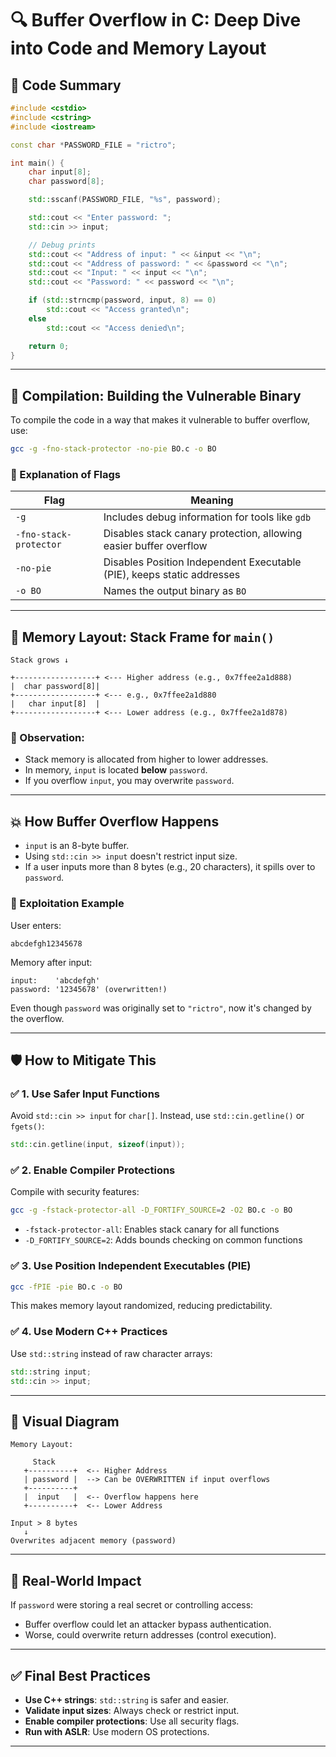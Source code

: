 
# 🔍 Buffer Overflow in C: Deep Dive into Code and Memory Layout

## 📄 Code Summary

```cpp
#include <cstdio>
#include <cstring>
#include <iostream>

const char *PASSWORD_FILE = "rictro";

int main() {
    char input[8];
    char password[8];

    std::sscanf(PASSWORD_FILE, "%s", password);

    std::cout << "Enter password: ";
    std::cin >> input;

    // Debug prints
    std::cout << "Address of input: " << &input << "\n";
    std::cout << "Address of password: " << &password << "\n";
    std::cout << "Input: " << input << "\n";
    std::cout << "Password: " << password << "\n";

    if (std::strncmp(password, input, 8) == 0)
        std::cout << "Access granted\n";
    else
        std::cout << "Access denied\n";

    return 0;
}
```

---

## 🧪 Compilation: Building the Vulnerable Binary

To compile the code in a way that makes it vulnerable to buffer overflow, use:

```bash
gcc -g -fno-stack-protector -no-pie BO.c -o BO
```

### 🔧 Explanation of Flags

| Flag                   | Meaning                                                                |
| ---------------------- | ---------------------------------------------------------------------- |
| `-g`                   | Includes debug information for tools like `gdb`                        |
| `-fno-stack-protector` | Disables stack canary protection, allowing easier buffer overflow      |
| `-no-pie`              | Disables Position Independent Executable (PIE), keeps static addresses |
| `-o BO`                | Names the output binary as `BO`                                        |

---

## 🧠 Memory Layout: Stack Frame for `main()`

```
Stack grows ↓

+------------------+ <--- Higher address (e.g., 0x7ffee2a1d888)
|  char password[8]|
+------------------+ <--- e.g., 0x7ffee2a1d880
|   char input[8]  |
+------------------+ <--- Lower address (e.g., 0x7ffee2a1d878)
```

### 📌 Observation:

* Stack memory is allocated from higher to lower addresses.
* In memory, `input` is located **below** `password`.
* If you overflow `input`, you may overwrite `password`.

---

## 💥 How Buffer Overflow Happens

* `input` is an 8-byte buffer.
* Using `std::cin >> input` doesn't restrict input size.
* If a user inputs more than 8 bytes (e.g., 20 characters), it spills over to `password`.

### 🧫 Exploitation Example

User enters:

```
abcdefgh12345678
```

Memory after input:

```
input:    'abcdefgh'
password: '12345678' (overwritten!)
```

Even though `password` was originally set to `"rictro"`, now it's changed by the overflow.

---

## 🛡️ How to Mitigate This

### ✅ 1. Use Safer Input Functions

Avoid `std::cin >> input` for `char[]`. Instead, use `std::cin.getline()` or `fgets()`:

```cpp
std::cin.getline(input, sizeof(input));
```

### ✅ 2. Enable Compiler Protections

Compile with security features:

```bash
gcc -g -fstack-protector-all -D_FORTIFY_SOURCE=2 -O2 BO.c -o BO
```

* `-fstack-protector-all`: Enables stack canary for all functions
* `-D_FORTIFY_SOURCE=2`: Adds bounds checking on common functions

### ✅ 3. Use Position Independent Executables (PIE)

```bash
gcc -fPIE -pie BO.c -o BO
```

This makes memory layout randomized, reducing predictability.

### ✅ 4. Use Modern C++ Practices

Use `std::string` instead of raw character arrays:

```cpp
std::string input;
std::cin >> input;
```

---

## 🔎 Visual Diagram

```plaintext
Memory Layout:

     Stack
   +----------+  <-- Higher Address
   | password |  --> Can be OVERWRITTEN if input overflows
   +----------+
   |  input   |  <-- Overflow happens here
   +----------+  <-- Lower Address

Input > 8 bytes
   ↓
Overwrites adjacent memory (password)
```

---

## 🚫 Real-World Impact

If `password` were storing a real secret or controlling access:

* Buffer overflow could let an attacker bypass authentication.
* Worse, could overwrite return addresses (control execution).

---

## ✅ Final Best Practices

* **Use C++ strings**: `std::string` is safer and easier.
* **Validate input sizes**: Always check or restrict input.
* **Enable compiler protections**: Use all security flags.
* **Run with ASLR**: Use modern OS protections.

---


